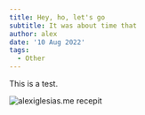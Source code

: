 ```yaml
---
title: Hey, ho, let's go
subtitle: It was about time that
author: alex
date: '10 Aug 2022'
tags:
  - Other
---
```


<script>
import WritingImage from "../../WritingImage.svelte";

</script>

This is a test.

<WritingImage src="https://res.cloudinary.com/alexiglesias/image/upload/v1660119354/writings/alexiglesias.me_recepit_k04xnd.png" caption="This is a test"></WritingImage>

![alexiglesias.me recepit](https://res.cloudinary.com/alexiglesias/image/upload/v1660119354/writings/alexiglesias.me_recepit_k04xnd.png)
